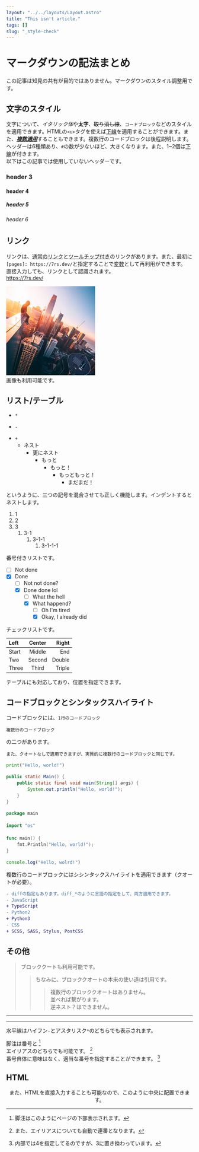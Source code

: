 ```yaml
---
layout: "../../layouts/Layout.astro"
title: "This isn't article."
tags: []
slug: "_style-check"
---
```


# マークダウンの記法まとめ  

  この記事は知見の共有が目的ではありません。マークダウンのスタイル調整用です。  


## 文字のスタイル  

  文字について、*イタリック体*や**太字**、~~取り消し線~~、`コードブロック`などのスタイルを適用できます。HTMLの`<u>`タグを使えば<u>下線</u>を適用することができます。また、<u>***複数適用***</u>することもできます。複数行のコードブロックは後程説明します。    
  ヘッダーは6種類あり、`#`の数が少ないほど、大きくなります。また、1~2個は<u>下線</u>が付きます。  
  以下はこの記事では使用していないヘッダーです。  
  ### header 3  
  #### header 4  
  ##### header 5  
  ###### header 6 


[pages]: https://7rs.dev/
## リンク  

  リンクは、[通常のリンク](https://7rs.dev/)と[ツールチップ付き](https://7rs.dev/ "Pages - A website that is low cost and modern.")のリンクがあります。また、最初に`[pages]: https://7rs.dev/`と指定することで[変数][pages]として再利用ができます。    
  直接入力しても、リンクとして認識されます。  
  https://7rs.dev/  

  ![画像](../../assets/avatar.webp "avatar")  
  画像も利用可能です。  


## リスト/テーブル  

  * `*`  
  - `-`  
  + `+`  
    - ネスト  
      - 更にネスト  
        - もっと  
          - もっと！  
            - もっともっと！  
              - まだまだ！  

  というように、三つの記号を混合させても正しく機能します。インデントするとネストします。  

  1. 1  
  2. 2  
  3. 3  
     1. 3-1  
        1. 3-1-1  
           1. 3-1-1-1  

  番号付きリストです。  

  - [ ] Not done  
  - [x] Done  
    - [ ] Not not done?  
    - [x] Done done lol  
      - [ ] What the hell  
      - [x] What happend?   
        - [ ] Oh I'm tired
        - [x] Okay, I already did    

  チェックリストです。  

  | Left  | Center | Right  |
  | :---- | :----: | -----: |
  | Start | Middle | End    |
  | Two   | Second | Double |
  | Three | Third  | Triple |

  テーブルにも対応しており、位置を指定できます。  


## コードブロックとシンタックスハイライト  

  コードブロックには、`1行のコードブロック`  
  ```
  複数行のコードブロック
  ```  
  の二つがあります。  

    また、クオートなしで適用できますが、実質的に複数行のコードブロックと同じです。  

  ```py
  print("Hello, world!")
  ```  
  ```java
  public static Main() {
      public static final void main(String[] args) {
          System.out.println("Hello, world!");
      }
  }
  ```  
  ```go
  package main

  import "os"

  func main() {
      fmt.Println("Hello, world!");
  }
  ```  
  ```ts
  console.log("Hello, wolrd!")
  ```  

  複数行のコードブロックにはシシンタックスハイライトを適用できます（クオートが必要）。  

  ```diff
  - diffの指定もあります。diff_*のように言語の指定をして、両方適用できます。
  - JavaScript
  + TypeScript
  - Python2
  + Python3
  - CSS
  + SCSS, SASS, Stylus, PostCSS
  ```  


## その他  

  > ブロッククートも利用可能です。  
  > > ちなみに、ブロッククオートの本来の使い道は引用です。  
  > > > 複数行のブロッククオートはありません。  
  > > > 並べれば繋がります。  
  > > 逆ネスト？はできません。  

  ---  
  ***  
  水平線はハイフン`-`とアスタリスク`*`のどちらでも表示されます。  

  脚注は番号と [^1]  
  エイリアスのどちらでも可能です。 [^named-note]  
  番号自体に意味はなく、適当な番号を指定することができます。 [^4]  

  [^1]: 脚注はこのようにページの下部表示されます。  
  [^named-note]: また、エイリアスについても自動で連番となります。  
  [^4]: 内部では4を指定してるのですが、3に置き換わっています。  


## HTML  

  <p align="center">また、HTMLを直接入力することも可能なので、このように中央に配置できます。</p>  
